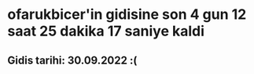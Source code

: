 # ofarukbicer'in gidisine son 4 gun 12 saat 25 dakika 17 saniye kaldi

## Gidis tarihi: 30.09.2022 :(